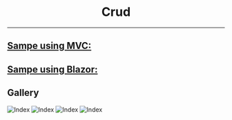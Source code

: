 <h1 align="center">
   Crud
</h1>

<hr>


## [Sampe using MVC:](https://github.com/FaberSanZ/ASP.NET-Core-Samples/tree/master/Src/MVC/Crud)
## [Sampe using Blazor:]()


## Gallery

![Index](https://github.com/FaberSanZ/ASP.NET-Core-Samples/blob/master/Img/MVC/Crud/Index.PNG)
![Index](https://github.com/FaberSanZ/ASP.NET-Core-Samples/blob/master/Img/MVC/Crud/Details.PNG)
![Index](https://github.com/FaberSanZ/ASP.NET-Core-Samples/blob/master/Img/MVC/Crud/Edit.PNG)
![Index](https://github.com/FaberSanZ/ASP.NET-Core-Samples/blob/master/Img/MVC/Crud/Delete.PNG)

